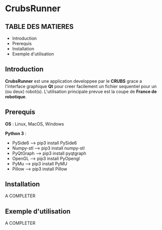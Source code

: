 # CrubsRunner

## TABLE DES MATIERES

* Introduction
* Prerequis
* Installation
* Exemple d'utilisation

## Introduction

**CrubsRunner** est une application developpee par le **CRUBS** 
grace a l'interface graphique **Qt** pour creer facilement un fichier sequentiel
pour un (ou deux) robot(s).
L'utilisation principale prevue est la coupe de **France de robotique**.

## Prerequis

**OS** : Linux, MacOS, Windows

**Python 3** :  
* PySide6 --> pip3 install PySide6
* Numpy-stl --> pip3 install numpy-stl
* PyQtGraph --> pip3 install pyqtgraph
* OpenGL --> pip3 install PyOpengl
* PyMu --> pip3 install PyMU
* Pillow --> pip3 install Pillow

## Installation

A COMPLETER

## Exemple d'utilisation

A COMPLETER
